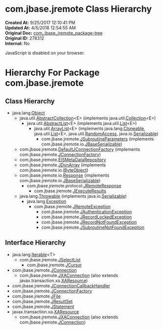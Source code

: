 # com.jbase.jremote Class Hierarchy

**Created At:** 9/25/2017 12:10:41 PM  
**Updated At:** 4/5/2018 12:54:55 AM  
**Original Doc:** [com_jbase_jremote_package-tree](https://docs.jbase.com/39248-jremote/com_jbase_jremote_package-tree)  
**Original ID:** 278312  
**Internal:** No  


JavaScript is disabled on your browser.





# Hierarchy For Package com.jbase.jremote

## Class Hierarchy

- java.lang.[Object](http://java.sun.com/j2se/1.5.0/docs/api/java/lang/Object.html?is-external=true "class or interface in java.lang")
    - java.util.[AbstractCollection](http://java.sun.com/j2se/1.5.0/docs/api/java/util/AbstractCollection.html?is-external=true "class or interface in java.util")&lt;E&gt; (implements java.util.[Collection](http://java.sun.com/j2se/1.5.0/docs/api/java/util/Collection.html?is-external=true "class or interface in java.util")&lt;E&gt;)
        - java.util.[AbstractList](http://java.sun.com/j2se/1.5.0/docs/api/java/util/AbstractList.html?is-external=true "class or interface in java.util")&lt;E&gt; (implements java.util.[List](http://java.sun.com/j2se/1.5.0/docs/api/java/util/List.html?is-external=true "class or interface in java.util")&lt;E&gt;)
            - java.util.[ArrayList](http://java.sun.com/j2se/1.5.0/docs/api/java/util/ArrayList.html?is-external=true "class or interface in java.util")&lt;E&gt; (implements java.lang.[Cloneable](http://java.sun.com/j2se/1.5.0/docs/api/java/lang/Cloneable.html?is-external=true "class or interface in java.lang"), java.util.[List](http://java.sun.com/j2se/1.5.0/docs/api/java/util/List.html?is-external=true "class or interface in java.util")&lt;E&gt;, java.util.[RandomAccess](http://java.sun.com/j2se/1.5.0/docs/api/java/util/RandomAccess.html?is-external=true "class or interface in java.util"), java.io.[Serializable](http://java.sun.com/j2se/1.5.0/docs/api/java/io/Serializable.html?is-external=true "class or interface in java.io"))
                - com.jbase.jremote.[JSubroutineParameters](./../jsubroutineparameters-%28jremote-api%29 "class in com.jbase.jremote") (implements com.jbase.jremote.io.[JBaseSerializable](./../io/jbaseserializable-%28jremote-api%29 "interface in com.jbase.jremote.io"))
    - com.jbase.jremote.[DefaultJConnectionFactory](./../defaultjconnectionfactory-%28jremote-api%29 "class in com.jbase.jremote") (implements com.jbase.jremote.[JConnectionFactory](./../jconnectionfactory-%28jremote-api%29 "interface in com.jbase.jremote"))
    - com.jbase.jremote.[EISMetaDataRepository](./../eismetadatarepository-%28jremote-api%29 "class in com.jbase.jremote")
    - com.jbase.jremote.[JDynArray](./../jdynarray-%28jremote-api%29 "class in com.jbase.jremote") (implements com.jbase.jremote.io.[IByteObject](./../io/ibyteobject-%28jremote-api%29 "interface in com.jbase.jremote.io"))
    - com.jbase.jremote.io.[Response](./../io/response-%28jremote-api%29 "class in com.jbase.jremote.io") (implements com.jbase.jremote.io.[JBaseSerializable](./../io/jbaseserializable-%28jremote-api%29 "interface in com.jbase.jremote.io"))
        - com.jbase.jremote.protocol.[JRemoteResponse](./../protocol/jremoteresponse-%28jremote-api%29 "class in com.jbase.jremote.protocol")
            - com.jbase.jremote.[JExecuteResults](./../jexecuteresults-%28jremote-api%29 "class in com.jbase.jremote")
    - java.lang.[Throwable](http://java.sun.com/j2se/1.5.0/docs/api/java/lang/Throwable.html?is-external=true "class or interface in java.lang") (implements java.io.[Serializable](http://java.sun.com/j2se/1.5.0/docs/api/java/io/Serializable.html?is-external=true "class or interface in java.io"))
        - java.lang.[Exception](http://java.sun.com/j2se/1.5.0/docs/api/java/lang/Exception.html?is-external=true "class or interface in java.lang")
            - com.jbase.jremote.[JRemoteException](./../jremoteexception-%28jremote-api%29 "class in com.jbase.jremote")
                - com.jbase.jremote.[JAuthenticationException](./../jauthenticationexception-%28jremote-api%29 "class in com.jbase.jremote")
                - com.jbase.jremote.[JRecordLockedException](./../jrecordlockedexception-%28jremote-api%29 "class in com.jbase.jremote")
                - com.jbase.jremote.[JRecordNotFoundException](./../jrecordnotfoundexception-%28jremote-api%29 "class in com.jbase.jremote")
                - com.jbase.jremote.[JSubroutineNotFoundException](./../jsubroutinenotfoundexception-%28jremote-api%29 "class in com.jbase.jremote")


## Interface Hierarchy

- java.lang.[Iterable](http://java.sun.com/j2se/1.5.0/docs/api/java/lang/Iterable.html?is-external=true "class or interface in java.lang")&lt;T&gt;
    - com.jbase.jremote.[JSelectList](./../jselectlist-%28jremote-api%29 "interface in com.jbase.jremote")
        - com.jbase.jremote.[JCursor](./../jcursor-%28jremote-api%29 "interface in com.jbase.jremote")
- com.jbase.jremote.[JConnection](./../jconnection-%28jremote-api%29 "interface in com.jbase.jremote")
    - com.jbase.jremote.[JXAConnection](./../jxaconnection-%28jremote-api%29 "interface in com.jbase.jremote") (also extends javax.transaction.xa.[XAResource](http://java.sun.com/j2se/1.5.0/docs/api/javax/transaction/xa/XAResource.html?is-external=true "class or interface in javax.transaction.xa"))
- com.jbase.jremote.[JConnectionCallbackHandler](./../jconnectioncallbackhandler-%28jremote-api%29 "interface in com.jbase.jremote")
- com.jbase.jremote.[JConnectionFactory](./../jconnectionfactory-%28jremote-api%29 "interface in com.jbase.jremote")
- com.jbase.jremote.[JFile](./../jfile-%28jremote-api%29 "interface in com.jbase.jremote")
- com.jbase.jremote.[JResultSet](./../jresultset-%28jremote-api%29 "interface in com.jbase.jremote")
- com.jbase.jremote.[JStatement](./../jstatement-%28jremote-api%29 "interface in com.jbase.jremote")
- javax.transaction.xa.[XAResource](http://java.sun.com/j2se/1.5.0/docs/api/javax/transaction/xa/XAResource.html?is-external=true "class or interface in javax.transaction.xa")
    - com.jbase.jremote.[JXAConnection](./../jxaconnection-%28jremote-api%29 "interface in com.jbase.jremote") (also extends com.jbase.jremote.[JConnection](./../jconnection-%28jremote-api%29 "interface in com.jbase.jremote"))


